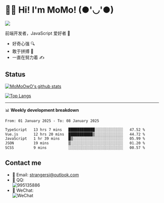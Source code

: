 # 👨‍🎓 Hi! I'm MoMo! (●'◡'●)

[![](https://img.shields.io/badge/-@MoMoOwO-%23181717?style=flat-square&logo=github)](https://github.com/MoMoOwO)

前端开发者，JavaScript 爱好者 💖
- 好奇心强 🔍
- 敢于拼搏 💪
- 一直在努力着 ✍

## Status

[![MoMoOwO's github stats](https://github-readme-stats.vercel.app/api?username=MoMoOwO&show_icons=true&theme=tokyonight)](https://github.com/MoMoOwO)

[![Top Langs](https://github-readme-stats.vercel.app/api/top-langs/?username=MoMoOwO&layout=compact&theme=tokyonight)](https://github.com/MoMoOwO)

---

📊 **Weekly development breakdown**

<!--START_SECTION:waka-->

```txt
From: 01 January 2025 - To: 08 January 2025

TypeScript   13 hrs 7 mins   ████████████░░░░░░░░░░░░░   47.52 %
Vue.js       12 hrs 20 mins  ███████████▒░░░░░░░░░░░░░   44.72 %
JavaScript   1 hr 39 mins    █▒░░░░░░░░░░░░░░░░░░░░░░░   05.99 %
JSON         19 mins         ▒░░░░░░░░░░░░░░░░░░░░░░░░   01.20 %
SCSS         9 mins          ░░░░░░░░░░░░░░░░░░░░░░░░░   00.57 %
```

<!--END_SECTION:waka-->

## Contact me

- 📧 Email: strangersj@outlook.com
- 🐧 QQ:  
  ![995135886](https://i.loli.net/2020/11/27/Yx6eDSQi34Va5IA.jpg)
- 💭 WeChat:  
  ![WeChat](https://i.loli.net/2020/11/27/wWX6uVoIQqig5KP.jpg)
  
